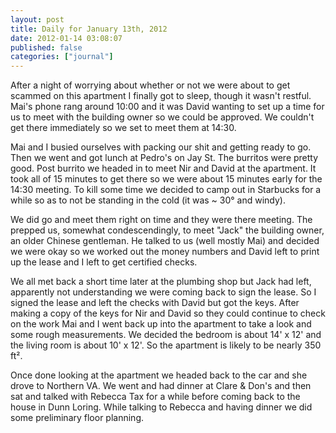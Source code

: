 ```yaml
---
layout: post
title: Daily for January 13th, 2012
date: 2012-01-14 03:08:07
published: false
categories: ["journal"]
---
```

 
After a night of worrying about whether or not we were about to get scammed on this apartment I finally got to sleep, though it wasn't restful. Mai's phone rang around 10:00 and it was David wanting to set up a time for us to meet with the building owner so we could be approved. We couldn't get there immediately so we set to meet them at 14:30.

Mai and I busied ourselves with packing our shit and getting ready to go. Then we went and got lunch at Pedro's on Jay St. The burritos were pretty good. Post burrito we headed in to meet Nir and David at the apartment. It took all of 15 minutes to get there so we were about 15 minutes early for the 14:30 meeting. To kill some time we decided to camp out in Starbucks for a while so as to not be standing in the cold (it was ~ 30° and windy).

We did go and meet them right on time and they were there meeting. The prepped us, somewhat condescendingly, to meet "Jack" the building owner, an older Chinese gentleman. He talked to us (well mostly Mai) and decided we were okay so we worked out the money numbers and David left to print up the lease and I left to get certified checks.

We all met back a short time later at the plumbing shop but Jack had left, apparently not understanding we were coming back to sign the lease. So I signed the lease and left the checks with David but got the keys. After making a copy of the keys for Nir and David so they could continue to check on the work Mai and I went back up into the apartment to take a look and some rough measurements. We decided the bedroom is about 14' x 12' and the living room is about 10' x 12'. So the apartment is likely to be nearly 350 ft².

Once done looking at the apartment we headed back to the car and she drove to Northern VA. We went and had dinner at Clare & Don's and then sat and talked with Rebecca Tax for a while before coming back to the house in Dunn Loring. While talking to Rebecca and having dinner we did some preliminary floor planning.
